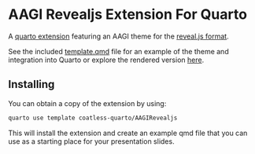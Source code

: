 # AAGI Revealjs Extension For Quarto

A [quarto extension](https://quarto.org/docs/extensions/) featuring an AAGI theme for the [reveal.js format](https://quarto.org/docs/presentations/revealjs/).


See the included [template.qmd](template.qmd) file for an example of the theme and integration into Quarto or explore the rendered version [here](http://quarto.thecoatlessprofessor.com/AAGIRevealjs/).

## Installing

You can obtain a copy of the extension by using:

```bash
quarto use template coatless-quarto/AAGIRevealjs
```

This will install the extension and create an example qmd file that
you can use as a starting place for your presentation slides.